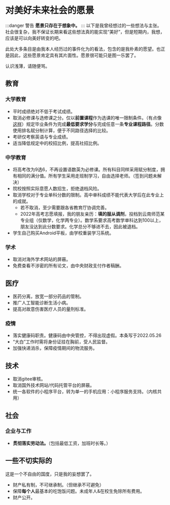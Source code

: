 # 对美好未来社会的愿景
:::danger 警告
**愿景只存在于想象中。**
:::
以下是我曾经想过的一些想法与主张。社会很复杂，我不保证长期来看这些想法真的能实现“美好”，但是短期内，我想，应该是可以向美好转变的吧。

此处大多条目是由我本人经历过的事件化为的看法，包含的是我朴素的愿望。也正是因此，这些愿景肯定具有其片面性。愿景很可能只是图一乐罢了。

认识浅薄，请随便骂。
## 教育
### 大学教育
* 平时成绩绝对不低于考试成绩。
* 取消必修课与选修课之分。仅以**前置课程**作为选课的唯一限制条件。（有点像[这样](https://leetcode.com/problems/course-schedule-ii/description/)）规定毕业条件为完成**最低要求学分**与完成任意一条**专业课程路径**。分数使用排名赋分制计算，便于不同路径选择的比较。
* 考研仅考察英语与专业成绩。
* 适当降低规定中的校招比例，提高社招比例。
### 中学教育
* 将高考改为9选6，不再设置语数英为必修课。所有科目同样采用赋分制度，拥有相同的满分值。所有学生采用走班制学习，自由选择老师。（签到问题未解决）
* 院校按照实际意愿人数招生，拒绝退档风险。
* 取消学校对于专业单科分数的限制。高中单科成绩不能代表大学后在此专业上的成就。
    * 若不取消，至少需要跟各省教育厅协调完善。
    * <span class="heimu" title="你知道的太多了">2022年高考志愿填报，我的朋友亲历：**填的服从调剂**，投档到云南师范某专业组（仅数学，化学两专业）。数学系要求高考数学单科达到100以上，朋友没达到此分数要求。化学总分不够进不去，因此被退档。</span>
* 学生自己购买Android平板，由学校重装学习系统。
### 学术
* 取消对海外学术网站的屏蔽。
* 免费查看不涉密的所有论文，由中央财政支付作者稿酬。
## 医疗
* 医药分离，放宽一部分药品的管制。
* 推广人工智能诊断生活小病。
* 提高对故意伤害医疗人员的量刑标准。
### 疫情
* 落实健康码职责。健康码由中央管控，不得出现虚假。<span class="heimu" title="你知道的太多了">本条写于2022.05.26</span><!-- * 阳性患者居家隔离。为防止阳性患者外出，一切密闭空间进入需登记健康码，红码禁止入内。没有条件在家隔离的， -->
* “大白”工作时需将身份证挂在胸前，受人民监督。
* 加强快递消杀，保障疫情期间的物流服务。
## 技术
* 取消gitee审核。
* 取消国外技术网站/代码托管平台的屏蔽。
* 统一各软件的小程序平台，转为单一的手机应用：小程序服务支持。（内核共用）
## 社会
### 企业与工作
* **贯彻落实劳动法。**（包括最低工资，加班时长等。）
## 一些不切实际的
这是一个不自由的国度，只是我的妄想罢了。
* 财产私有制，不可继承制。（但继承不可避免）
* 保障**每个人**最基本的吃饱饭问题。未成年人&在校生免除所有费用。
* 财产公开。